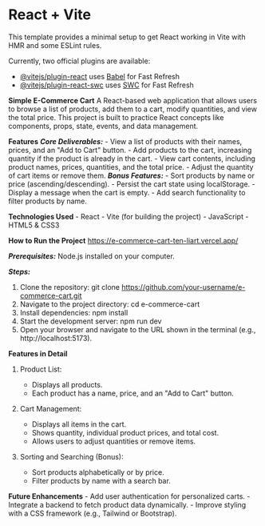 # React + Vite

This template provides a minimal setup to get React working in Vite with HMR and some ESLint rules.

Currently, two official plugins are available:

- [@vitejs/plugin-react](https://github.com/vitejs/vite-plugin-react/blob/main/packages/plugin-react/README.md) uses [Babel](https://babeljs.io/) for Fast Refresh
- [@vitejs/plugin-react-swc](https://github.com/vitejs/vite-plugin-react-swc) uses [SWC](https://swc.rs/) for Fast Refresh

**Simple E-Commerce Cart**
A React-based web application that allows users to browse a list of products, add them to a cart, modify quantities, and view the total price. This project is built to practice React concepts like components, props, state, events, and data management.

**Features**
***Core Deliverables:***
    - View a list of products with their names, prices, and an "Add to Cart" button.
    - Add products to the cart, increasing quantity if the product is already in the cart.
    - View cart contents, including product names, prices, quantities, and the total price.
    - Adjust the quantity of cart items or remove them.
***Bonus Features:***
    - Sort products by name or price (ascending/descending).
    - Persist the cart state using localStorage.
    - Display a message when the cart is empty.
    - Add search functionality to filter products by name.

**Technologies Used**
    - React
    - Vite (for building the project)
    - JavaScript
    - HTML5 & CSS3

**How to Run the Project**
https://e-commerce-cart-ten-liart.vercel.app/

***Prerequisites:***
Node.js installed on your computer.

***Steps:***
1. Clone the repository:
git clone https://github.com/your-username/e-commerce-cart.git
2. Navigate to the project directory:
cd e-commerce-cart
3. Install dependencies:
npm install
4. Start the development server:
npm run dev
5. Open your browser and navigate to the URL shown in the terminal (e.g., http://localhost:5173).

**Features in Detail**
1. Product List:
    - Displays all products.
    - Each product has a name, price, and an "Add to Cart" button.

2. Cart Management:
    - Displays all items in the cart.
    - Shows quantity, individual product prices, and total cost.
    - Allows users to adjust quantities or remove items.

3. Sorting and Searching (Bonus):
    - Sort products alphabetically or by price.
    - Filter products by name with a search bar.

**Future Enhancements**
    - Add user authentication for personalized carts.
    - Integrate a backend to fetch product data dynamically.
    - Improve styling with a CSS framework (e.g., Tailwind or Bootstrap).